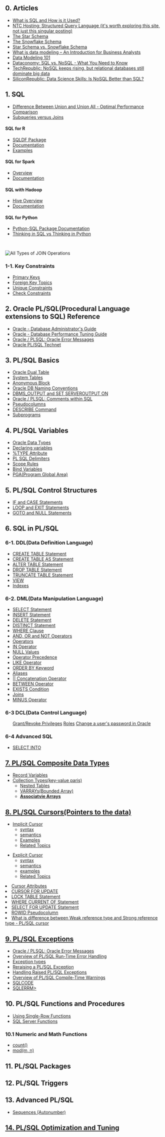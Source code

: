 ## 0. Articles
<ul>
  <li><a href="https://www.thebalancecareers.com/what-is-sql-and-uses-2071909">What is SQL and How is it Used?</a></li>
  <li><a href="https://www.ntchosting.com/encyclopedia/databases/structured-query-language/">NTC Hosting: Structured Query Language (it's worth exploring this site, not just this singular posting)</a></li>
  <li><a href="https://www.vertabelo.com/blog/data-warehouse-modeling-the-star-schema/">The Star Schema</a></li>
  <li><a href="https://www.vertabelo.com/blog/data-warehouse-modeling-the-snowflake-schema/">The Snowflake Schema</a></li>
  <li><a href="https://www.vertabelo.com/blog/data-warehouse-modeling-star-schema-vs-snowflake-schema/">Star Schema vs. Snowflake Schema</a></li>
  <li><a href="http://business-analysis-excellence.com/what-is-data-modeling/">What is data modeling – An Introduction for Business Analysts</a></li>
  <li><a href="http://www.agiledata.org/essays/dataModeling101.html">Data Modeling 101</a></li>
  <li><a href="http://dataconomy.com/2014/07/sql-vs-nosql-need-know/">Dataconomy: SQL vs. NoSQL - What You Need to Know</a></li>
  <li><a href="http://www.techrepublic.com/article/nosql-keeps-rising-but-relational-databases-still-dominate-big-data/">TechRepublic: NoSQL keeps rising, but relational databases still dominate big data</a></li>
  <li><a href="https://www.siliconrepublic.com/careers/data-science-skills-sql">SiliconRepublic: Data Science Skills: Is NoSQL Better than SQL?</a></li>
</ul>

## 1. SQL
<ul>
  <li><a href="https://www.coursera.org/learn/sql-for-data-science/supplement/eJ5lQ/union-and-union-all">Difference Between Union and Union All - Optimal Performance Comparison</a></li>
  <li><a href="https://www.essentialsql.com/what-is-the-difference-between-a-join-and-subquery/">Subqueries versus Joins</a></li>
</ul>

<h4>SQL for R</h4>
<ul>
  <li><a href="https://cran.r-project.org/web/packages/sqldf/index.html">SQLDF Package</a></li>
  <li><a href="https://cran.r-project.org/web/packages/sqldf/sqldf.pdf">Documentation</a></li>
  <li><a href="https://www.r-bloggers.com/manipulating-data-frames-using-sqldf-a-brief-overview/">Examples</a></li>
</ul>

<h4>SQL for Spark</h4>
<ul>
  <li><a href="https://spark.apache.org/docs/latest/sql-programming-guide.html#overview">Overview</a></li>
  <li><a href="https://spark.apache.org/docs/latest/sql-programming-guide.html">Documentation</a></li>
</ul>

<h4>SQL with Hadoop</h4>
<ul>
  <li><a href="https://hive.apache.org/">Hive Overview</a></li>
  <li><a href="https://cwiki.apache.org/confluence/display/Hive/LanguageManual">Documentation</a></li>
</ul>

<h4>SQL for Python</h4>
<ul>
  <li><a href="https://pypi.python.org/pypi/python-sql">Python-SQL Package Documentation</a></li>
  <li><a href="https://mode.com/blog/learning-python-sql">Thinking in SQL vs Thinking in Python</a></li>
</ul><br>

![All Types of JOIN Operations](https://github.com/Blackdog-Programmer/OracleSQL/blob/master/Reference/SQL_Joins.png)

### 1-1. Key Constraints
<ul>
  <li><a href="https://www.techonthenet.com/oracle/index.php">Primary Keys</a></li>
  <li><a href="https://www.techonthenet.com/oracle/foreign_keys/index.php">Foreign Key Topics</a></li>
  <li><a href="https://www.techonthenet.com/oracle/unique.php">Unique Constraints</a></li>
  <li><a href="https://www.techonthenet.com/oracle/check.php">Check Constraints</a></li>
</ul>

## 2. Oracle PL/SQL(Procedural Language extensions to SQL) Reference
<ul>
  <li><a href="https://docs.oracle.com/cd/B28359_01/server.111/b28310/toc.htm">Oracle - Database Administrator's Guide</a></li>
  <li><a href="https://docs.oracle.com/cd/B28359_01/server.111/b28310/toc.htm">Oracle - Database Performance Tuning Guide</a></li>
  <li><a href="https://www.techonthenet.com/oracle/errors/index.php">Oracle / PLSQL: Oracle Error Messages</a></li>
  <li><a href="https://www.techonthenet.com/oracle/index.php">Oracle PL/SQL Technet</a></li>
</ul>


## 3. PL/SQL Basics
<ul>
  <li><a href="https://docs.oracle.com/cd/B19306_01/server.102/b14200/queries009.ht">Oracle Dual Table</a></li>
  <li><a href="https://www.techonthenet.com/oracle/sys_tables/index.php">System Tables</a></li>
  <li><a href="https://www.oracletutorial.com/plsql-tutorial/plsql-anonymous-block/">Anonymous Block</a></li>
  <li><a href="https://oracle-base.com/articles/misc/naming-conventions">Oracle DB Naming Conventions</a></li>
  <li><a href="https://docs.oracle.com/database/121/ARPLS/d_output.htm#ARPLS036">DBMS_OUTPUT and SET SERVEROUTPUT ON</a></li>
  <li><a href="https://www.techonthenet.com/oracle/comments.php">Oracle / PLSQL: Comments within SQL</a></li>
  <li><a href="https://docs.oracle.com/cd/B19306_01/server.102/b14200/pseudocolumns.htm">Pseudocolumns</a></li>
  <li><a href="https://docs.oracle.com/database/121/SQPUG/ch_twelve019.htm#SQPUG040">DESCRIBE Command</a></li>
  <li><a href="https://docs.oracle.com/database/121/LNPLS/subprograms.htm#LNPLS99900">Subprograms</a></li>
</ul>


## 4. PL/SQL Variables
<ul>
  <li><a href="https://docs.oracle.com/database/121/LNPLS/datatypes.htm#LNPLS003">Oracle Data Types</a></li>
  <li><a href="https://www.oracletutorial.com/plsql-tutorial/plsql-variables/">Declaring variables</a></li>
  <li><a href="https://docs.oracle.com/cd/B28359_01/appdev.111/b28370/type_attribute.htm#LNPLS01352">%TYPE Attribute</a></li>
  <li><a href="https://docs.oracle.com/cd/B13789_01/appdev.101/b10807/02_funds.htm">PL SQL Delimiters</a></li>
  <li><a href="https://github.com/Blackdog-Programmer/OraclePLSQL/edit/master/README.md">Scope Rules</a></li>
  <li><a href="https://docs.oracle.com/cd/B19306_01/server.102/b14357/ch5.htm#i1211850">Bind Variables</a></li>
  <li><a href="https://docs.oracle.com/database/121/TGDBA/tune_pga.htm#TGDBA346">PGA(Program Global Area)</a></li>
</ul>


## 5. PL/SQL Control Structures
<ul>
  <li><a href="https://docs.oracle.com/cd/B19306_01/appdev.102/b14261/controlstructures.htm#i2866">IF and CASE Statements</a></li>
  <li><a href="https://docs.oracle.com/cd/B19306_01/appdev.102/b14261/controlstructures.htm#i8296">LOOP and EXIT Statements</a></li>
  <li><a href="https://docs.oracle.com/cd/B19306_01/appdev.102/b14261/controlstructures.htm#i2909">GOTO and NULL Statements</a></li>
</ul>


## 6. SQL in PL/SQL
### 6-1. DDL(Data Definition Language)
<ul>
  <li><a href="https://www.techonthenet.com/oracle/tables/create_table.php">CREATE TABLE Statement</a></li>
  <li><a href="https://www.techonthenet.com/oracle/tables/create_table2.php">CREATE TABLE AS Statement</a></li>
  <li><a href="https://www.techonthenet.com/oracle/tables/alter_table.php">ALTER TABLE Statement</a></li>
  <li><a href="https://www.techonthenet.com/oracle/tables/drop_table.php">DROP TABLE Statement</a></li>
  <li><a href="https://www.techonthenet.com/oracle/truncate.php">TRUNCATE TABLE Statement</a></li>
  <li><a href="https://www.techonthenet.com/oracle/views.php">VIEW</a></li>
  <li><a href="https://www.techonthenet.com/oracle/indexes.php">Indexes</a></li>
</ul>


### 6-2. DML(Data Manipulation Language)
<ul>
  <li><a href="https://www.techonthenet.com/oracle/select.php">SELECT Statement</a></li>
  <li><a href="https://www.techonthenet.com/oracle/insert.php">INSERT Statement</a></li>
  <li><a href="https://www.techonthenet.com/oracle/delete.php">DELETE Statement</a></li>
  <li><a href="https://www.w3schools.com/sql/sql_distinct.asp">DISTINCT Statement</a></li>
  <li><a href="https://www.w3schools.com/sql/sql_where.asp">WHERE Clause</a></li>
  <li><a href="https://www.w3schools.com/sql/sql_and_or.asp">AND, OR and NOT Operators</a></li>
  <li><a href="https://www.w3schools.com/sql/sql_operators.asp">Operators</a></li>
  <li><a href="https://www.w3schools.com/sql/sql_in.asp">IN Operator</a></li>
  <li><a href="https://www.w3schools.com/sql/sql_null_values.asp">NULL Values</a></li>
  <li><a href="https://docs.microsoft.com/en-us/sql/t-sql/language-elements/operator-precedence-transact-sql?view=sql-server-ver15">Operator Precedence</a></li>
  <li><a href="https://www.w3schools.com/sql/sql_like.asp">LIKE Operator</a></li>
  <li><a href="https://www.w3schools.com/sql/sql_orderby.asp">ORDER BY Keyword</a></li>
  <li><a href="https://www.w3schools.com/sql/sql_alias.asp">Aliases</a></li>
  <li><a href="geeksforgeeks.org/sql-concatenation-operator/">|| Concatenation Operator</a></li>
  <li><a href="https://www.w3schools.com/sql/sql_between.asp">BETWEEN Operator</a></li>
  <li><a href="https://www.techonthenet.com/oracle/exists.php">EXISTS Condition</a></li>
  <li><a href="https://www.techonthenet.com/oracle/joins.php">Joins</a></li>
  <li><a href="https://www.techonthenet.com/oracle/minus.php">MINUS Operator</a></li>
</ul>

### 6-3 DCL(Data Control Language)
<ul>
  <a href="https://www.techonthenet.com/oracle/grant_revoke.php">Grant/Revoke Privileges</a></li>
  <a href="https://www.techonthenet.com/oracle/roles.php">Roles</a></li>
  <a href="https://www.techonthenet.com/oracle/password.php">Change a user's password in Oracle</a></li>
</ul>

### 6-4 Advanced SQL
<ul>
  <li><a href="https://www.oracletutorial.com/plsql-tutorial/plsql-select-into/">SELECT INTO</a></li>
</ul>  


## [7. PL/SQL Composite Data Types](https://docs.oracle.com/database/121/LNPLS/composites.htm#LNPLS00501)
<ul>
  <li><a href="https://docs.oracle.com/database/121/LNPLS/composites.htm#LNPLS419">Record Variables</a></li>
  <li><a href="https://docs.oracle.com/database/121/LNPLS/composites.htm#LNPLS00501">Collection Types(key-value paris)</a>
    <ul>
      <li><a href="https://docs.oracle.com/database/121/LNPLS/composites.htm#GUID-5ADB7EE2-71F6-4172-ACD8-FFDCF2787A37">Nested Tables</a></li>
      <li><a href="https://docs.oracle.com/database/121/LNPLS/composites.htm#GUID-E932FC04-C7AD-4562-9555-8BA05446C0B8">VARRAYs(Bounded Array)</a></li>
      <li><a href="https://docs.oracle.com/database/121/LNPLS/composites.htm#LNPLS00501"><strong>Associatvie Arrays</strong></a></li>
    </ul>
  </li>
</ul>


## [8. PL/SQL Cursors(Pointers to the data)](https://www.oracletutorial.com/plsql-tutorial/plsql-cursor/)
<ul>
  <li><a href="https://docs.oracle.com/cd/E11882_01/appdev.112/e25519/sql_cursor.htm#LNPLS01348">Implicit Cursor</a>
    <ul>
      <li><a href="https://docs.oracle.com/cd/E11882_01/appdev.112/e25519/sql_cursor.htm#CJABFDJB">syntax</a></li>
      <li><a href="https://docs.oracle.com/cd/E11882_01/appdev.112/e25519/sql_cursor.htm#CJADDHFI">semantics</a></li>
      <li><a href="https://docs.oracle.com/cd/E11882_01/appdev.112/e25519/sql_cursor.htm#CJAFJDCI">Examples</a></li>
      <li><a href="https://docs.oracle.com/cd/E11882_01/appdev.112/e25519/sql_cursor.htm#CJACGGBH">Related Topics</a></li>
    </ul>
  </li>
</ul>

<ul>
  <li><a href="https://docs.oracle.com/database/121/LNPLS/explicit_cursor.htm#LNPLS01313">Explicit Cursor</a>
    <ul>
      <li><a href="https://docs.oracle.com/database/121/LNPLS/explicit_cursor.htm#GUID-38C5DBA3-9DEC-4AF2-9B5E-7B721D11A77C__CJAJIACH">syntax</a></li>
      <li><a href="https://docs.oracle.com/database/121/LNPLS/explicit_cursor.htm#GUID-38C5DBA3-9DEC-4AF2-9B5E-7B721D11A77C__CJAIACGI">semantics</a></li>
      <li><a href="https://docs.oracle.com/database/121/LNPLS/explicit_cursor.htm#GUID-38C5DBA3-9DEC-4AF2-9B5E-7B721D11A77C__CJAHEFFJ">examples</a></li>
      <li><a href="https://docs.oracle.com/database/121/LNPLS/explicit_cursor.htm#GUID-38C5DBA3-9DEC-4AF2-9B5E-7B721D11A77C__CJAEHJBH">Related Topics</a></li>
    </ul>
  </li>
</ul>

<li><a href="https://www.techonthenet.com/oracle/cursors/attributes.php">Cursor Attributes</a></li>
<li><a href="https://www.oracletutorial.com/plsql-tutorial/oracle-cursor-for-update/">CURSOR FOR UPDATE</a></li>
<li><a href="https://docs.oracle.com/cd/B19306_01/appdev.102/b14261/locktable_statement.htm">LOCK TABLE Statement</a></li>
<li><a href="https://www.techonthenet.com/oracle/cursors/current_of.php">WHERE CURRENT OF Statement</a></li>
<li><a href="https://www.techonthenet.com/oracle/cursors/current_of.php">SELECT FOR UPDATE Statement</a></li>
<li><a href="https://docs.oracle.com/cd/B28359_01/server.111/b28286/pseudocolumns008.htm#SQLRF00254">ROWID Pseudocolumn</a></li>
<li><a href="http://www.devinline.com/2015/09/difference-between-weak-and-strong-cursor-type.html">What is difference between Weak reference type and Strong reference type - PL/SQL cursor</a></li>


## [9. PL/SQL Exceptions](https://www.geeksforgeeks.org/exception-handling-plsql/)
<ul>
  <li><a href="https://www.techonthenet.com/oracle/errors/index.php">Oracle / PLSQL: Oracle Error Messages</a></li>
  <li><a href="https://docs.oracle.com/cd/B28359_01/appdev.111/b28370/errors.htm#i3336">Overview of PL/SQL Run-Time Error Handling</a></li>
  <li><a href="https://docs.oracle.com/cd/E11882_01/timesten.112/e21639/exceptions.htm#CIHHDEFG">Exception types</a></li>
  <li><a href="https://docs.oracle.com/cd/B28359_01/appdev.111/b28370/errors.htm#i3359">Reraising a PL/SQL Exception</a></li>
  <li><a href="https://docs.oracle.com/cd/B28359_01/appdev.111/b28370/errors.htm#i3372">Handling Raised PL/SQL Exceptions</a></li>
  <li><a href="https://docs.oracle.com/cd/B28359_01/appdev.111/b28370/errors.htm#i9084">Overview of PL/SQL Compile-Time Warnings</a></li>
  <li><a href="https://www.geeksforgeeks.org/exception-handling-plsql/">SQLCODE</a></li>
  <li><a href="https://www.techonthenet.com/oracle/exceptions/sqlerrm.php">SQLERRM></a></li>
</ul>

## 10. PL/SQL Functions and Procedures
<ul>
  <li><a href="https://www.tutorialspoint.com/sql_certificate/using_single_row_functions.htm">Using Single-Row Functions</a></li>
  <li><a href="https://www.w3schools.com/sql/sql_ref_sqlserver.asp">SQL Server Functions</a></li>
</ul>

### 10.1 Numeric and Math Functions
<ul>
  <li><a href="https://www.techonthenet.com/oracle/functions/count.php">count()</a></li>
  <li><a href="https://www.techonthenet.com/oracle/functions/mod.php">mod(m, n)</a></li>
</ul>  


## 11. PL/SQL Packages


## 12. PL/SQL Triggers


## 13. Advanced PL/SQL
<ul>
  <li><a href="https://www.techonthenet.com/oracle/sequences.php">Sequences (Autonumber)</a></li>
</ul>


## [14. PL/SQL Optimization and Tuning](https://docs.oracle.com/database/121/LNPLS/tuning.htm#LNPLS012)
